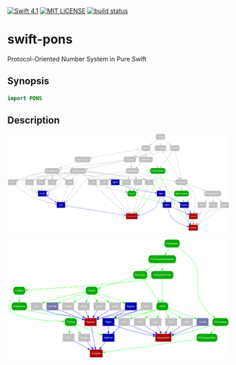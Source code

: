 [![Swift 4.1](https://img.shields.io/badge/swift-4.1-brightgreen.svg)](https://swift.org)
[![MIT LiCENSE](https://img.shields.io/badge/license-MIT-brightgreen.svg)](LICENSE)
[![build status](https://secure.travis-ci.org/dankogai/swift-pons.png)](http://travis-ci.org/dankogai/swift-pons)

# swift-pons

Protocol-Oriented Number System in Pure Swift

## Synopsis

```swift
import PONS
```

## Description


[SE-0104]: https://github.com/apple/swift-evolution/blob/master/proposals/0104-improved-integers.md

![](graph/typetree.png)

![](graph/typetree-old.png)